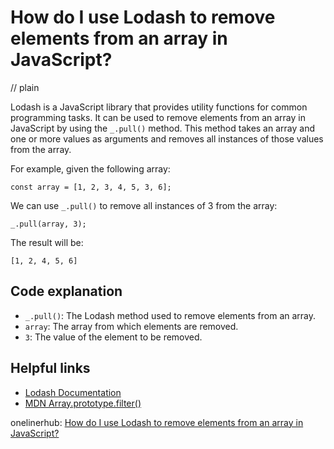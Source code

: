 # How do I use Lodash to remove elements from an array in JavaScript?
// plain

Lodash is a JavaScript library that provides utility functions for common programming tasks. It can be used to remove elements from an array in JavaScript by using the `_.pull()` method. This method takes an array and one or more values as arguments and removes all instances of those values from the array.

For example, given the following array:

```
const array = [1, 2, 3, 4, 5, 3, 6];
```

We can use `_.pull()` to remove all instances of 3 from the array:

```
_.pull(array, 3);
```

The result will be:

```
[1, 2, 4, 5, 6]
```

## Code explanation


- `_.pull()`: The Lodash method used to remove elements from an array.
- `array`: The array from which elements are removed.
- `3`: The value of the element to be removed.

## Helpful links

- [Lodash Documentation](https://lodash.com/docs/4.17.15)
- [MDN Array.prototype.filter()](https://developer.mozilla.org/en-US/docs/Web/JavaScript/Reference/Global_Objects/Array/filter)

onelinerhub: [How do I use Lodash to remove elements from an array in JavaScript?](https://onelinerhub.com/javascript-lodash/how-do-i-use-lodash-to-remove-elements-from-an-array-in-javascript)
